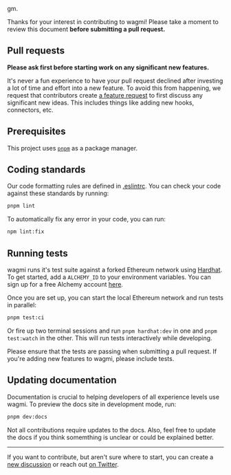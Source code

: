 gm.

Thanks for your interest in contributing to wagmi! Please take a moment to review this document **before submitting a pull request.**

## Pull requests

**Please ask first before starting work on any significant new features.**

It's never a fun experience to have your pull request declined after investing a lot of time and effort into a new feature. To avoid this from happening, we request that contributors create [a feature request](https://github.com/tmm/wagmi/discussions/new?category=ideas) to first discuss any significant new ideas. This includes things like adding new hooks, connectors, etc.

## Prerequisites

This project uses [`pnpm`](https://pnpm.io) as a package manager.

## Coding standards

Our code formatting rules are defined in [.eslintrc](https://github.com/tmm/wagmi/blob/main/.eslintrc). You can check your code against these standards by running:

```bash
pnpm lint
```

To automatically fix any error in your code, you can run:

```bash
npm lint:fix
```

## Running tests

wagmi runs it's test suite against a forked Ethereum network using [Hardhat](https://hardhat.org). To get started, add a `ALCHEMY_ID` to your environment variables. You can sign up for a free Alchemy account [here](https://www.alchemy.com/).

Once you are set up, you can start the local Ethereum network and run tests in parallel:

```bash
pnpm test:ci
```

Or fire up two terminal sessions and run `pnpm hardhat:dev` in one and `pnpm test:watch` in the other. This will run tests interactively while developing.

Please ensure that the tests are passing when submitting a pull request. If you're adding new features to wagmi, please include tests.

## Updating documentation

Documentation is crucial to helping developers of all experience levels use wagmi. To preview the docs site in development mode, run:

```bash
pnpm dev:docs
```

Not all contributions require updates to the docs. Also, feel free to update the docs if you think somemthing is unclear or could be explained better.

---

If you want to contribute, but aren't sure where to start, you can create a [new discussion](https://github.com/tmm/wagmi/discussions) or reach out [on Twitter](https://twitter.com/awkweb).
